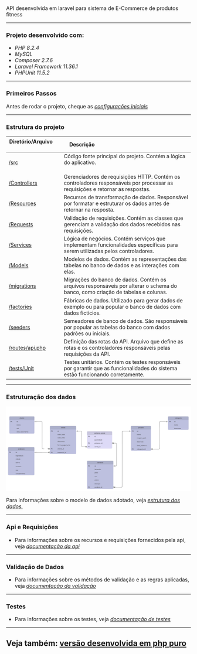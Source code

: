 #
API desenvolvida em laravel para sistema de E-Commerce de produtos fitness

---

### Projeto desenvolvido com:
- *PHP 8.2.4*
- *MySQL*
- *Composer 2.7.6*
- *Laravel Framework 11.36.1*
- *PHPUnit 11.5.2*

---

### Primeiros Passos

Antes de rodar o projeto, cheque as *[configurações iniciais](/docs/md/configuracoes_iniciais.md)*

---

### Estrutura do projeto
| **Diretório/Arquivo**                 | **Descrição**                                                                |
|---------------------------------------|------------------------------------------------------------------------------|
| [/src](/src/)                          | Código fonte principal do projeto. Contém a lógica do aplicativo.                                                                         |
| [/Controllers](/src/app/Http/Controllers/)       | Gerenciadores de requisições HTTP. Contém os controladores responsáveis por processar as requisições e retornar as respostas. |
| [/Resources](/src/app/Http/Resources/)       | Recursos de transformação de dados. Responsável por formatar e estruturar os dados antes de retornar na resposta. |
| [/Requests](/src/app/Http/Requests/)       | Validação de requisições. Contém as classes que gerenciam a validação dos dados recebidos nas requisições. |
| [/Services](/src/app/Http/Services)       | Lógica de negócios. Contém serviços que implementam funcionalidades específicas para serem utilizadas pelos controladores. |
| [/Models](/src/app/Models/)       | Modelos de dados. Contém as representações das tabelas no banco de dados e as interações com elas. |
| [/migrations](/src/database/migrations/)       | Migrações do banco de dados. Contém os arquivos responsáveis por alterar o schema do banco, como criação de tabelas e colunas. |
| [/factories](/src/database/factories/)       | Fábricas de dados. Utilizado para gerar dados de exemplo ou para popular o banco de dados com dados fictícios. |
| [/seeders](/src/database/seeders/)       | Semeadores de banco de dados. São responsáveis por popular as tabelas do banco com dados padrões ou iniciais. |
| [/routes/api.php](/src/routes/api.php)       | Definição das rotas da API. Arquivo que define as rotas e os controladores responsáveis pelas requisições da API. |
| [/tests/Unit](/src/tests/Unit/)       | Testes unitários. Contém os testes responsáveis por garantir que as funcionalidades do sistema estão funcionando corretamente. |

---

### Estruturação dos dados

![Diagrama de Entidades](/docs/diagrama_entidades.png)

Para informações sobre o modelo de dados adotado, veja *[estrutura dos dados.](/docs/md/estrutura_dos_dados.md)*

--- 

### Api e Requisições
- Para informações sobre os recursos e requisições fornecidos pela api, veja *[documentação da api](/docs/md/api.md)*

---

### Validação de Dados
- Para informações sobre os métodos de validação e as regras aplicadas, veja *[documentação da validação](/docs/md/validacao.md)*

---
### Testes
- Para informações sobre os testes, veja *[documentação de testes](/docs/md/rodando_testes.md)*
---

Veja também: [versão desenvolvida em php puro](https://github.com/Guerco/Acme_Fitness)
---
